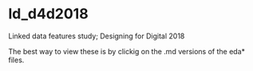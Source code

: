 # ld_d4d2018
Linked data features study; Designing for Digital 2018

The best way to view these is by clickig on the .md versions of the eda* files.  

